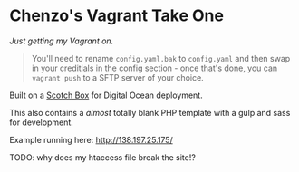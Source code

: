 Chenzo's Vagrant Take One
==========
*Just getting my Vagrant on.*

> You'll need to rename `config.yaml.bak` to `config.yaml` and then swap in your creditials in the config section - once that's done, you can `vagrant push` to a SFTP server of your choice. 

Built on a [Scotch Box](https://box.scotch.io/) for Digital Ocean deployment.

This also contains a *almost* totally blank PHP template with a gulp and sass for development.

Example running here: http://138.197.25.175/

TODO: why does my htaccess file break the site!?